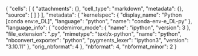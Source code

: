 {
 "cells": [
  {
   "attachments": {},
   "cell_type": "markdown",
   "metadata": {},
   "source": [
   ]
  }
 ],
 "metadata": {
  "kernelspec": {
   "display_name": "Python [conda env:e_DL]",
   "language": "python",
   "name": "conda-env-e_DL-py"
  },
  "language_info": {
   "codemirror_mode": {
    "name": "ipython",
    "version": 3
   },
   "file_extension": ".py",
   "mimetype": "text/x-python",
   "name": "python",
   "nbconvert_exporter": "python",
   "pygments_lexer": "ipython3",
   "version": "3.10.11"
  },
  "orig_nbformat": 4
 },
 "nbformat": 4,
 "nbformat_minor": 2
}
